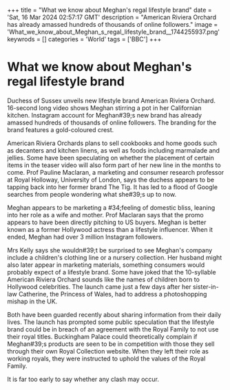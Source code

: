 +++
title = "What we know about Meghan's regal lifestyle brand"
date = 'Sat, 16 Mar 2024 02:57:17 GMT'
description = "American Riviera Orchard has already amassed hundreds of thousands of online followers."
image = 'What_we_know_about_Meghan_s_regal_lifestyle_brand__1744255937.png'
keywrods =  []
categories = 'World'
tags = ['BBC']
+++

# What we know about Meghan's regal lifestyle brand

Duchess of Sussex unveils new lifestyle brand American Riviera Orchard.
16-second long video shows Meghan stirring a pot in her Californian kitchen.
Instagram account for Meghan<bb>#39;s new brand has already amassed hundreds of thousands of online followers.
The branding for the brand features a gold-coloured crest.

American Riviera Orchards plans to sell cookbooks and home goods such as decanters and kitchen linens, as well as foods including marmalade and jellies.
Some have been speculating on whether the placement of certain items in the teaser video will also form part of her new line in the months to come.
Prof Pauline Maclaran, a marketing and consumer research professor at Royal Holloway, University of London, says the duchess appears to be tapping back into her former brand The Tig.
It has led to a flood of Google searches from people wondering what she<bb>#39;s up to now.

Meghan appears to be marketing a <bb>#34;feeling of domestic bliss, leaning into her role as a wife and mother.
Prof Maclaran says that the promo appears to have been directly pitching to US buyers.
Meghan is better known as a former Hollywood actress than a lifestyle influencer.
When it ended, Meghan had over 3 million Instagram followers.

Mrs Kelly says she wouldn<bb>#39;t be surprised to see Meghan's company include a children's clothing line or a nursery collection.
Her husband might also later appear in marketing materials, something consumers would probably expect of a lifestyle brand.
Some have joked that the 10-syllable American Riviera Orchard sounds like the names of children born to Hollywood celebrities.
The launch came just a few days after her sister-in-law Catherine, the Princess of Wales, had to address a photoshopping mishap in the UK.

Both have been guarded recently about sharing information from their daily lives.
The launch has prompted some public speculation that the lifestyle brand could be in breach of an agreement with the Royal Family to not use their royal titles.
Buckingham Palace could theoretically complain if Meghan<bb>#39;s products are seen to be in competition with those they sell through their own Royal Collection website.
When they left their role as working royals, they were instructed to uphold the values of the Royal Family.

It is far too early to say whether any clash may occur.


